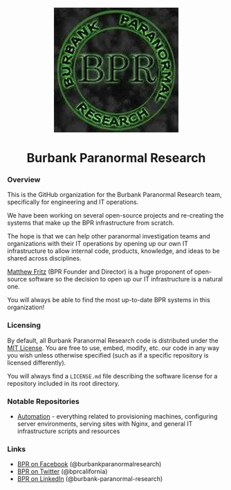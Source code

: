 <div align="center">
  <p>
    <a href="http://www.burbankparanormal.com" target="_blank">
      <img src="https://raw.githubusercontent.com/bprcalifornia/.github/main/profile/img/bpr_logo.webp" alt="Burbank Paranormal Research" title="Burbank Paranormal Research" />
    </a>
  </p>
  <h1>Burbank Paranormal Research</h1>
</div>

### Overview

<div>
  <p>
    This is the GitHub organization for the Burbank Paranormal Research team, specifically for engineering and IT operations.
  </p>

  <p>
    We have been working on several open-source projects and re-creating the systems that make up the BPR infrastructure from scratch.
  </p>
  <p>
    The hope is that we can help other paranormal investigation teams and organizations with their IT operations by opening up our own IT infrastructure to allow internal code, products, knowledge, and ideas to be shared across disciplines.
  </p>
  <p>
    <a href="https://github.com/matthewfritz" title="Matthew Fritz on GitHub">Matthew Fritz</a> (BPR Founder and Director) is a huge proponent of open-source software so the decision to open up our IT infrastructure is a natural one.
  </p>

  <p>
    You will always be able to find the most up-to-date BPR systems in this organization!
  </p>
</div>

### Licensing

By default, all Burbank Paranormal Research code is distributed under the [MIT License](https://choosealicense.com/licenses/mit/). You are free to use, embed, modify, etc. our code in any way you wish unless otherwise specified (such as if a specific repository is licensed differently).

You will always find a `LICENSE.md` file describing the software license for a repository included in its root directory.

### Notable Repositories

* [Automation](https://github.com/bprcalifornia/automation) - everything related to provisioning machines, configuring server environments, serving sites with Nginx, and general IT infrastructure scripts and resources

### Links

* [BPR on Facebook](https://www.facebook.com/burbankparanormalresearch) (@burbankparanormalresearch)
* [BPR on Twitter](https://twitter.com/bprcalifornia) (@bprcalifornia)
* [BPR on LinkedIn](https://www.linkedin.com/company/burbank-paranormal-research) (@burbank-paranormal-research)

